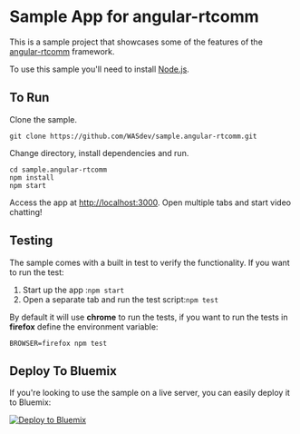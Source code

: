# Sample App for angular-rtcomm
This is a sample project that showcases some of the features of the [angular-rtcomm](https://github.com/WASdev/lib.angular-rtcomm/) framework.

To use this sample you'll need to install [Node.js](https://nodejs.org/en/).

## To Run
Clone the sample.

```
git clone https://github.com/WASdev/sample.angular-rtcomm.git
```

Change directory, install dependencies and run.

```
cd sample.angular-rtcomm
npm install
npm start
```

Access the app at [http://localhost:3000](http://localhost:3000). Open multiple tabs and start video chatting!

## Testing
The sample comes with a built in test to verify the functionality. If you want to run the test:
1. Start up the app :`npm start`
2. Open a separate tab and run the test script:`npm test`

By default it will use **chrome** to run the tests, if you want to run the tests in **firefox** define the environment variable:
```
BROWSER=firefox npm test
```
## Deploy To Bluemix
If you're looking to use the sample on a live server, you can easily deploy it to Bluemix:

[![Deploy to Bluemix](https://bluemix.net/deploy/button.png)](https://bluemix.net/deploy?repository=https://github.com/WASdev/sample.angular-rtcomm.git)
